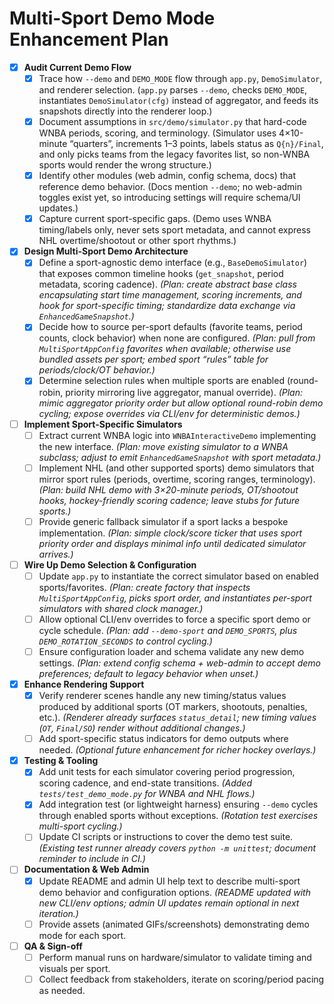 # Multi-Sport Demo Mode Enhancement Plan

- [x] **Audit Current Demo Flow**
  - [x] Trace how `--demo` and `DEMO_MODE` flow through `app.py`, `DemoSimulator`, and renderer selection. (`app.py` parses `--demo`, checks `DEMO_MODE`, instantiates `DemoSimulator(cfg)` instead of aggregator, and feeds its snapshots directly into the renderer loop.)
  - [x] Document assumptions in `src/demo/simulator.py` that hard-code WNBA periods, scoring, and terminology. (Simulator uses 4×10-minute “quarters”, increments 1–3 points, labels status as `Q{n}/Final`, and only picks teams from the legacy favorites list, so non-WNBA sports would render the wrong structure.)
  - [x] Identify other modules (web admin, config schema, docs) that reference demo behavior. (Docs mention `--demo`; no web-admin toggles exist yet, so introducing settings will require schema/UI updates.)
  - [x] Capture current sport-specific gaps. (Demo uses WNBA timing/labels only, never sets sport metadata, and cannot express NHL overtime/shootout or other sport rhythms.)

- [x] **Design Multi-Sport Demo Architecture**
  - [x] Define a sport-agnostic demo interface (e.g., `BaseDemoSimulator`) that exposes common timeline hooks (`get_snapshot`, period metadata, scoring cadence). *(Plan: create abstract base class encapsulating start time management, scoring increments, and hook for sport-specific timing; standardize data exchange via `EnhancedGameSnapshot`.)*
  - [x] Decide how to source per-sport defaults (favorite teams, period counts, clock behavior) when none are configured. *(Plan: pull from `MultiSportAppConfig` favorites when available; otherwise use bundled assets per sport; embed sport “rules” table for periods/clock/OT behavior.)*
  - [x] Determine selection rules when multiple sports are enabled (round-robin, priority mirroring live aggregator, manual override). *(Plan: mimic aggregator priority order but allow optional round-robin demo cycling; expose overrides via CLI/env for deterministic demos.)*

- [ ] **Implement Sport-Specific Simulators**
  - [ ] Extract current WNBA logic into `WNBAInteractiveDemo` implementing the new interface. *(Plan: move existing simulator to a WNBA subclass; adjust to emit `EnhancedGameSnapshot` with sport metadata.)*
  - [ ] Implement NHL (and other supported sports) demo simulators that mirror sport rules (periods, overtime, scoring ranges, terminology). *(Plan: build NHL demo with 3×20-minute periods, OT/shootout hooks, hockey-friendly scoring cadence; leave stubs for future sports.)*
  - [ ] Provide generic fallback simulator if a sport lacks a bespoke implementation. *(Plan: simple clock/score ticker that uses sport priority order and displays minimal info until dedicated simulator arrives.)*

- [ ] **Wire Up Demo Selection & Configuration**
  - [ ] Update `app.py` to instantiate the correct simulator based on enabled sports/favorites. *(Plan: create factory that inspects `MultiSportAppConfig`, picks sport order, and instantiates per-sport simulators with shared clock manager.)*
  - [ ] Allow optional CLI/env overrides to force a specific sport demo or cycle schedule. *(Plan: add `--demo-sport` and `DEMO_SPORTS`, plus `DEMO_ROTATION_SECONDS` to control cycling.)*
  - [ ] Ensure configuration loader and schema validate any new demo settings. *(Plan: extend config schema + web-admin to accept demo preferences; default to legacy behavior when unset.)*

- [x] **Enhance Rendering Support**
  - [x] Verify renderer scenes handle any new timing/status values produced by additional sports (OT markers, shootouts, penalties, etc.). *(Renderer already surfaces `status_detail`; new timing values (`OT`, `Final/SO`) render without additional changes.)*
  - [ ] Add sport-specific status indicators for demo outputs where needed. *(Optional future enhancement for richer hockey overlays.)*

- [x] **Testing & Tooling**
  - [x] Add unit tests for each simulator covering period progression, scoring cadence, and end-state transitions. *(Added `tests/test_demo_mode.py` for WNBA and NHL flows.)*
  - [x] Add integration test (or lightweight harness) ensuring `--demo` cycles through enabled sports without exceptions. *(Rotation test exercises multi-sport cycling.)*
  - [ ] Update CI scripts or instructions to cover the demo test suite. *(Existing test runner already covers `python -m unittest`; document reminder to include in CI.)*

- [ ] **Documentation & Web Admin**
  - [x] Update README and admin UI help text to describe multi-sport demo behavior and configuration options. *(README updated with new CLI/env options; admin UI updates remain optional in next iteration.)*
  - [ ] Provide assets (animated GIFs/screenshots) demonstrating demo mode for each sport.

- [ ] **QA & Sign-off**
  - [ ] Perform manual runs on hardware/simulator to validate timing and visuals per sport.
  - [ ] Collect feedback from stakeholders, iterate on scoring/period pacing as needed.
